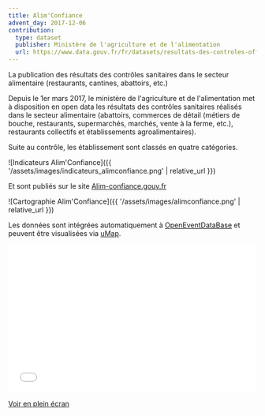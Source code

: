 ```yaml
---
title: Alim'Confiance
advent_day: 2017-12-06
contribution:
  type: dataset
  publisher: Ministère de l'agriculture et de l'alimentation
  url: https://www.data.gouv.fr/fr/datasets/resultats-des-controles-officiels-sanitaires-dispositif-dinformation-alimconfiance/
---
```


La publication des résultats des contrôles sanitaires dans le secteur alimentaire (restaurants, cantines, abattoirs, etc.)

<!--more-->

Depuis le 1er mars 2017, le ministère de l'agriculture et de l'alimentation met à disposition en open data les résultats des contrôles sanitaires réalisés dans le secteur alimentaire (abattoirs, commerces de détail (métiers de bouche, restaurants, supermarchés, marchés, vente à la ferme, etc.), restaurants collectifs et établissements agroalimentaires).

Suite au contrôle, les établissement sont classés en quatre catégories.

![Indicateurs Alim'Confiance]({{ '/assets/images/indicateurs_alimconfiance.png' | relative_url }})

Et sont publiés sur le site [Alim-confiance.gouv.fr](http://alim-confiance.gouv.fr/)

![Cartographie Alim'Confiance]({{ '/assets/images/alimconfiance.png' | relative_url }})

Les données sont intégrées automatiquement à [OpenEventDataBase](http://www.openeventdatabase.org/) et peuvent être visualisées via [uMap](http://umap.openstreetmap.fr/fr/map/resultats-des-controles-sanitaires-dans-les-restau_160905#14/48.8630/2.3272).

<iframe width="100%" height="300px" frameBorder="0" src="//umap.openstreetmap.fr/fr/map/resultats-des-controles-sanitaires-dans-les-restau_160905?scaleControl=false&miniMap=false&scrollWheelZoom=false&zoomControl=true&allowEdit=false&moreControl=true&searchControl=null&tilelayersControl=null&embedControl=null&datalayersControl=true&onLoadPanel=undefined&captionBar=false"></iframe><p><a href="//umap.openstreetmap.fr/fr/map/resultats-des-controles-sanitaires-dans-les-restau_160905">Voir en plein écran</a></p>

<div data-udata-dataset-id="5593aab9c751df35d8a453ba"></div>
<script src="https://www.data.gouv.fr/static/widgets.js" id="udata" async defer onload="udataScript.loadDatasets()"></script>
